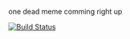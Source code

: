 one dead meme comming right up

[![Build Status](https://travis-ci.org/memeplatter/memeplatter.github.io.svg?branch=master)](https://travis-ci.org/memeplatter/memeplatter.github.io)
